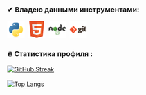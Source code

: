 ### ✔ Владею данными инструментами:
<div>
  <img src="https://github.com/devicons/devicon/blob/master/icons/python/python-original.svg" title="Python" alt="Python" width="40" height="40"/>&nbsp;
  <img src="https://github.com/devicons/devicon/blob/master/icons/html5/html5-original.svg" title="HTML5" alt="HTML" width="40" height="40"/>&nbsp;
  <img src="https://github.com/devicons/devicon/blob/master/icons/nodejs/nodejs-original-wordmark.svg" title="NodeJS" alt="NodeJS" width="40" height="40"/>&nbsp;
  <img src="https://github.com/devicons/devicon/blob/master/icons/git/git-original-wordmark.svg" title="Git" **alt="Git" width="40" height="40"/>
</div>

### 🔥 Статистика профиля :
[![GitHub Streak](http://github-readme-streak-stats.herokuapp.com?user=outsdec&theme=dark&locale=ru)](https://git.io/streak-stats)
<br>
<br>
[![Top Langs](https://github-readme-stats.vercel.app/api/top-langs/?username=outsdec&show_icons=true&theme=dark&locale=en)](https://github.com/anuraghazra/github-readme-stats)

